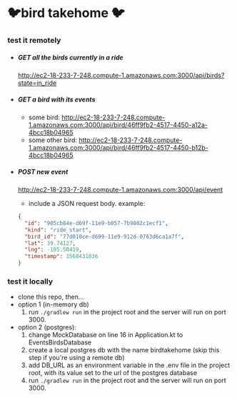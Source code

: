 # 🐦bird takehome 🐦

### test it remotely

- ##### GET all the birds currently in a ride
    http://ec2-18-233-7-248.compute-1.amazonaws.com:3000/api/birds?state=in_ride

- ##### GET a bird with its events
    - some bird: http://ec2-18-233-7-248.compute-1.amazonaws.com:3000/api/bird/46ff9fb2-4517-4450-a12a-4bcc18b04965
    - some other bird: http://ec2-18-233-7-248.compute-1.amazonaws.com:3000/api/bird/46ff9fb2-4517-4450-b12b-4bcc18b04965
    
- ##### POST new event
    http://ec2-18-233-7-248.compute-1.amazonaws.com:3000/api/event
    - include a JSON request body. example:
    ```json
    {
      "id": "905cb84e-d69f-11e9-b057-7b9802c1ecf1",
      "kind": "ride_start",
      "bird_id": "77d010ce-d699-11e9-912d-0783d6ca1a7f",
      "lat": 39.74127,
      "lng": -105.50419,
      "timestamp": 1568431036
    }
    ```

### test it locally
- clone this repo, then...
- option 1 (in-memory db) 
    1. run ```./gradlew run``` in the project root and the server will run on port 3000.
- option 2 (postgres): 
    1. change MockDatabase on line 16 in Application.kt to EventsBirdsDatabase
    2. create a local postgres db with the name birdtakehome (skip this step if you're using a remote db)
    3. add DB_URL as an environment variable in the .env file in the project root, with its value set to the url of the postgres database
    4. run ```./gradlew run``` in the project root and the server will run on port 3000.